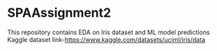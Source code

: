 # SPAAssignment2
This repository contains EDA on Iris dataset and ML model predictions
Kaggle dataset link-https://www.kaggle.com/datasets/uciml/iris/data
